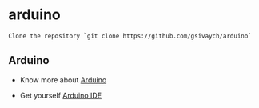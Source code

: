 # arduino

	Clone the repository `git clone https://github.com/gsivaych/arduino`

## Arduino

- Know more about [Arduino](https://www.arduino.cc/)

- Get yourself [Arduino IDE](https://www.arduino.cc/en/main/software)
